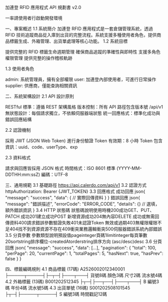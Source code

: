 加連登 RFID 應用程式 API 規劃書 v2.0

一率請使用者行啟動開發環境

一、專案概述
1.1 系統簡介
加連登 RFID 應用程式是一套倉儲管理系統，透過 RFID 技術追蹤商品從入庫到出貨的完整流程。系統支援多種使用者角色，提供商品標籤生成、外箱管理、出貨單處理等核心功能。
1.2 系統目標

提供完整的 RFID 標籤生命週期管理
確保商品追蹤的準確性與即時性
支援多角色權限管理
提供完整的操作稽核軌跡

1.3 使用者角色

admin: 系統管理員，擁有全部權限
user: 加連登內部使用者，可進行日常操作
supplier: 供應商，僅能查詢相關資訊


二、系統架構設計
2.1 API 設計原則

RESTful 標準：遵循 REST 架構風格
版本控制：所有 API 路徑包含版本號 /api/v1
無狀態設計：每個請求獨立，不依賴伺服器端狀態
統一回應格式：標準化成功與錯誤回應結構

2.2 認證機制

採用 JWT (JSON Web Token) 進行身份驗證
Token 有效期：8 小時
Token 包含資訊：uuid、code、userType、exp

2.3 資料格式

請求與回應皆採用 JSON 格式
時間格式：ISO 8601 標準 (YYYY-MM-DDTHH:mm:ssZ)
編碼：UTF-8


三、通用規範
3.1 基礎路徑
https://api.calerdo.com/api/v1
3.2 認證方式
httpAuthorization: Bearer {JWT_TOKEN}
3.3 回應格式
成功回應
json{
    "message": "success",
    "data": {
        // 實際回傳資料
    }
}
錯誤回應
json{
    "message": "錯誤描述",
    "errorCode": "ERROR_CODE",
    "details": {} // 選填，額外錯誤資訊
}
3.4 HTTP 狀態碼
狀態碼說明使用時機200成功GET、PUT、PATCH 成功201建立成功POST 新增資源成功204無內容DELETE 成功或無需回傳資料400請求錯誤參數驗證失敗401未認證Token 無效或過期403無權限權限不足404找不到資源資源不存在409衝突業務邏輯衝突500伺服器錯誤系統內部錯誤
3.5 分頁參數
參數類型說明預設值pageinteger頁碼1limitinteger每頁筆數20sortstring排序欄位-createdAtorderstring排序方向 (asc/desc)desc
3.6 分頁回應
json{
    "message": "success",
    "data": [...],
    "pagination": {
        "total": 100,
        "perPage": 20,
        "currentPage": 1,
        "totalPages": 5,
        "hasNext": true,
        "hasPrev": false
    }
}

四、標籤編碼規則
4.1 商品標籤 (17碼)
A2526002012340001
├─────┬─────┤├─┬─┤├───┬───┤
   貨號8碼   顏色3碼 尺寸2碼 流水號4碼
4.2 外箱標籤 (13碼)
B001202512345
├┬─┤├──┬──┤├───┬───┤
B 編號3碼 年份4碼 流水號5碼
4.3 出貨單號 (16碼)
S001202508101545
├┬─┤├─────┬─────┤
S 編號3碼 時間戳記12碼

